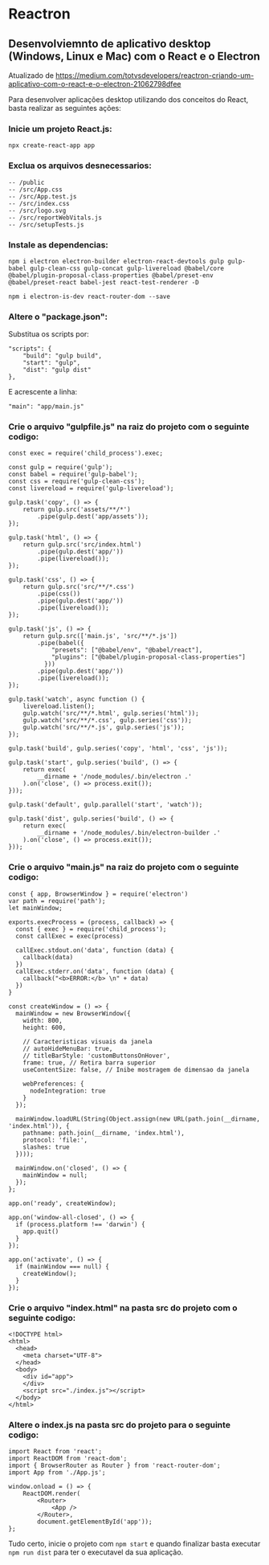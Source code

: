 # Reactron
## Desenvolviemnto de aplicativo desktop (Windows, Linux e Mac) com o React e o Electron

Atualizado de https://medium.com/totvsdevelopers/reactron-criando-um-aplicativo-com-o-react-e-o-electron-21062798dfee

Para desenvolver aplicações desktop utilizando dos conceitos do React, basta realizar as seguintes ações:

### Inicie um projeto React.js:

``npx create-react-app app``

### Exclua os arquivos desnecessarios:

```
-- /public
-- /src/App.css
-- /src/App.test.js
-- /src/index.css
-- /src/logo.svg
-- /src/reportWebVitals.js
-- /src/setupTests.js
```

### Instale as dependencias:

``npm i electron electron-builder electron-react-devtools gulp gulp-babel gulp-clean-css gulp-concat gulp-livereload @babel/core @babel/plugin-proposal-class-properties @babel/preset-env @babel/preset-react babel-jest react-test-renderer -D``

``npm i electron-is-dev react-router-dom --save``

### Altere o "package.json":

Substitua os scripts por:

```
"scripts": {
    "build": "gulp build",
    "start": "gulp",
    "dist": "gulp dist"
},
```

E acrescente a linha:

```
"main": "app/main.js"
```

### Crie o arquivo "gulpfile.js" na raiz do projeto com o seguinte codigo:

```
const exec = require('child_process').exec;

const gulp = require('gulp');
const babel = require('gulp-babel');
const css = require('gulp-clean-css');
const livereload = require('gulp-livereload');

gulp.task('copy', () => {
    return gulp.src('assets/**/*')
        .pipe(gulp.dest('app/assets'));
});

gulp.task('html', () => {
    return gulp.src('src/index.html')
        .pipe(gulp.dest('app/'))
        .pipe(livereload());
});

gulp.task('css', () => {
    return gulp.src('src/**/*.css')
        .pipe(css())
        .pipe(gulp.dest('app/'))
        .pipe(livereload());
});

gulp.task('js', () => {
    return gulp.src(['main.js', 'src/**/*.js'])
        .pipe(babel({
            "presets": ["@babel/env", "@babel/react"],
            "plugins": ["@babel/plugin-proposal-class-properties"]
          }))
        .pipe(gulp.dest('app/'))
        .pipe(livereload());
});

gulp.task('watch', async function () {
    livereload.listen();
    gulp.watch('src/**/*.html', gulp.series('html'));
    gulp.watch('src/**/*.css', gulp.series('css'));
    gulp.watch('src/**/*.js', gulp.series('js'));
});

gulp.task('build', gulp.series('copy', 'html', 'css', 'js'));

gulp.task('start', gulp.series('build', () => {
    return exec(
        __dirname + '/node_modules/.bin/electron .'
    ).on('close', () => process.exit());
}));

gulp.task('default', gulp.parallel('start', 'watch'));

gulp.task('dist', gulp.series('build', () => {
    return exec(
        __dirname + '/node_modules/.bin/electron-builder .'
    ).on('close', () => process.exit());
}));
```

### Crie o arquivo "main.js" na raiz do projeto com o seguinte codigo:

```
const { app, BrowserWindow } = require('electron')
var path = require('path');
let mainWindow;

exports.execProcess = (process, callback) => {
  const { exec } = require('child_process');
  const callExec = exec(process)

  callExec.stdout.on('data', function (data) {
    callback(data)
  })
  callExec.stderr.on('data', function (data) {
    callback("<b>ERROR:</b> \n" + data)
  })
}

const createWindow = () => {
  mainWindow = new BrowserWindow({
    width: 800,
    height: 600,

    // Caracteristicas visuais da janela
    // autoHideMenuBar: true,
    // titleBarStyle: 'customButtonsOnHover',
    frame: true, // Retira barra superior
    useContentSize: false, // Inibe mostragem de dimensao da janela

    webPreferences: {
      nodeIntegration: true
    }
  });

  mainWindow.loadURL(String(Object.assign(new URL(path.join(__dirname, 'index.html')), {
    pathname: path.join(__dirname, 'index.html'),
    protocol: 'file:',
    slashes: true
  })));

  mainWindow.on('closed', () => {
    mainWindow = null;
  });
};

app.on('ready', createWindow);

app.on('window-all-closed', () => {
  if (process.platform !== 'darwin') {
    app.quit()
  }
});

app.on('activate', () => {
  if (mainWindow === null) {
    createWindow();
  }
});
```

### Crie o arquivo "index.html" na pasta src do projeto com o seguinte codigo:

```
<!DOCTYPE html>
<html>
  <head>
    <meta charset="UTF-8">
  </head>
  <body>
    <div id="app">
    </div>
    <script src="./index.js"></script>
  </body>
</html>
```

### Altere o index.js na pasta src do projeto para o seguinte codigo:

```
import React from 'react';
import ReactDOM from 'react-dom';
import { BrowserRouter as Router } from 'react-router-dom';
import App from './App.js';

window.onload = () => {
    ReactDOM.render(
        <Router>
            <App />
        </Router>,
        document.getElementById('app'));
};
```

Tudo certo, inicie o projeto com ``npm start`` e quando finalizar basta executar ``npm run dist`` para ter o executavel da sua aplicação.
